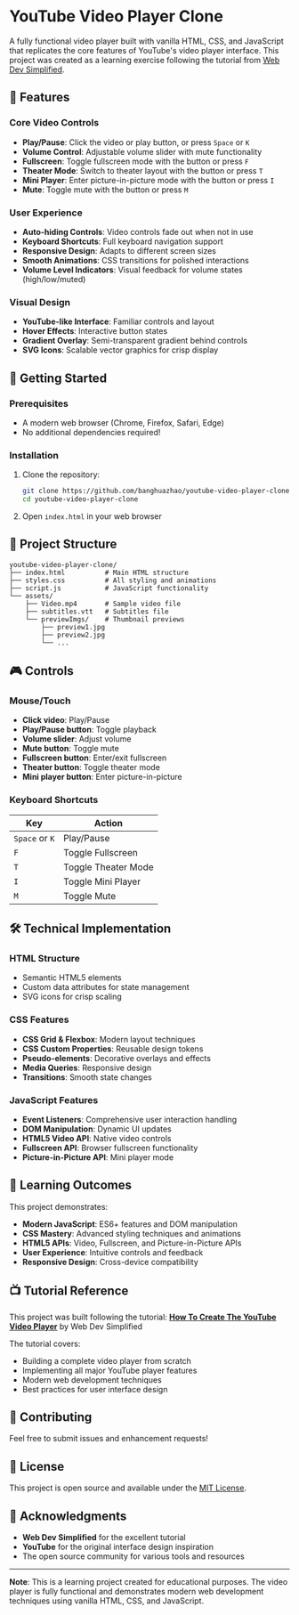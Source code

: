 # YouTube Video Player Clone

A fully functional video player built with vanilla HTML, CSS, and JavaScript that replicates the core features of YouTube's video player interface. This project was created as a learning exercise following the tutorial from [Web Dev Simplified](https://www.youtube.com/watch?v=ZeNyjnneq_w).

## 🎥 Features

### Core Video Controls
- **Play/Pause**: Click the video or play button, or press `Space` or `K`
- **Volume Control**: Adjustable volume slider with mute functionality
- **Fullscreen**: Toggle fullscreen mode with the button or press `F`
- **Theater Mode**: Switch to theater layout with the button or press `T`
- **Mini Player**: Enter picture-in-picture mode with the button or press `I`
- **Mute**: Toggle mute with the button or press `M`

### User Experience
- **Auto-hiding Controls**: Video controls fade out when not in use
- **Keyboard Shortcuts**: Full keyboard navigation support
- **Responsive Design**: Adapts to different screen sizes
- **Smooth Animations**: CSS transitions for polished interactions
- **Volume Level Indicators**: Visual feedback for volume states (high/low/muted)

### Visual Design
- **YouTube-like Interface**: Familiar controls and layout
- **Hover Effects**: Interactive button states
- **Gradient Overlay**: Semi-transparent gradient behind controls
- **SVG Icons**: Scalable vector graphics for crisp display

## 🚀 Getting Started

### Prerequisites
- A modern web browser (Chrome, Firefox, Safari, Edge)
- No additional dependencies required!

### Installation
1. Clone the repository:
   ```bash
   git clone https://github.com/banghuazhao/youtube-video-player-clone.git
   cd youtube-video-player-clone
   ```

2. Open `index.html` in your web browser

## 📁 Project Structure

```
youtube-video-player-clone/
├── index.html          # Main HTML structure
├── styles.css          # All styling and animations
├── script.js           # JavaScript functionality
└── assets/
    ├── Video.mp4       # Sample video file
    ├── subtitles.vtt   # Subtitles file
    └── previewImgs/    # Thumbnail previews
        ├── preview1.jpg
        ├── preview2.jpg
        └── ...
```

## 🎮 Controls

### Mouse/Touch
- **Click video**: Play/Pause
- **Play/Pause button**: Toggle playback
- **Volume slider**: Adjust volume
- **Mute button**: Toggle mute
- **Fullscreen button**: Enter/exit fullscreen
- **Theater button**: Toggle theater mode
- **Mini player button**: Enter picture-in-picture

### Keyboard Shortcuts
| Key | Action |
|-----|--------|
| `Space` or `K` | Play/Pause |
| `F` | Toggle Fullscreen |
| `T` | Toggle Theater Mode |
| `I` | Toggle Mini Player |
| `M` | Toggle Mute |

## 🛠️ Technical Implementation

### HTML Structure
- Semantic HTML5 elements
- Custom data attributes for state management
- SVG icons for crisp scaling

### CSS Features
- **CSS Grid & Flexbox**: Modern layout techniques
- **CSS Custom Properties**: Reusable design tokens
- **Pseudo-elements**: Decorative overlays and effects
- **Media Queries**: Responsive design
- **Transitions**: Smooth state changes

### JavaScript Features
- **Event Listeners**: Comprehensive user interaction handling
- **DOM Manipulation**: Dynamic UI updates
- **HTML5 Video API**: Native video controls
- **Fullscreen API**: Browser fullscreen functionality
- **Picture-in-Picture API**: Mini player mode

## 🎯 Learning Outcomes

This project demonstrates:
- **Modern JavaScript**: ES6+ features and DOM manipulation
- **CSS Mastery**: Advanced styling techniques and animations
- **HTML5 APIs**: Video, Fullscreen, and Picture-in-Picture APIs
- **User Experience**: Intuitive controls and feedback
- **Responsive Design**: Cross-device compatibility

## 📺 Tutorial Reference

This project was built following the tutorial:
**[How To Create The YouTube Video Player](https://www.youtube.com/watch?v=ZeNyjnneq_w)** by Web Dev Simplified

The tutorial covers:
- Building a complete video player from scratch
- Implementing all major YouTube player features
- Modern web development techniques
- Best practices for user interface design

## 🤝 Contributing

Feel free to submit issues and enhancement requests!

## 📄 License

This project is open source and available under the [MIT License](LICENSE).

## 🙏 Acknowledgments

- **Web Dev Simplified** for the excellent tutorial
- **YouTube** for the original interface design inspiration
- The open source community for various tools and resources

---

**Note**: This is a learning project created for educational purposes. The video player is fully functional and demonstrates modern web development techniques using vanilla HTML, CSS, and JavaScript.
